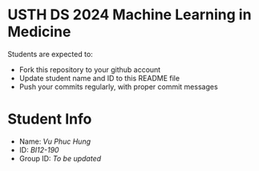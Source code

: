 USTH DS 2024 Machine Learning in Medicine
=====================================================

Students are expected to:

* Fork this repository to your github account
* Update student name and ID to this README file
* Push your commits regularly, with proper commit messages

Student Info
=======================

* Name: *Vu Phuc Hung*
* ID: *BI12-190*
* Group ID: *To be updated*


